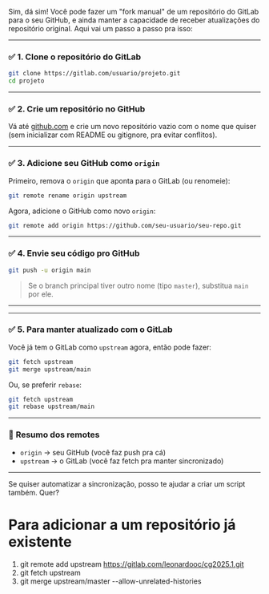 Sim, dá sim! Você pode fazer um "fork manual" de um repositório do GitLab para o seu GitHub, e ainda manter a capacidade de receber atualizações do repositório original. Aqui vai um passo a passo pra isso:

---

### ✅ **1. Clone o repositório do GitLab**
```bash
git clone https://gitlab.com/usuario/projeto.git
cd projeto
```

---

### ✅ **2. Crie um repositório no GitHub**
Vá até [github.com](https://github.com/) e crie um novo repositório vazio com o nome que quiser (sem inicializar com README ou gitignore, pra evitar conflitos).

---

### ✅ **3. Adicione seu GitHub como `origin`**
Primeiro, remova o `origin` que aponta para o GitLab (ou renomeie):
```bash
git remote rename origin upstream
```

Agora, adicione o GitHub como novo `origin`:
```bash
git remote add origin https://github.com/seu-usuario/seu-repo.git
```

---

### ✅ **4. Envie seu código pro GitHub**
```bash
git push -u origin main
```
> Se o branch principal tiver outro nome (tipo `master`), substitua `main` por ele.
****
---

### ✅ **5. Para manter atualizado com o GitLab**
Você já tem o GitLab como `upstream` agora, então pode fazer:
```bash
git fetch upstream
git merge upstream/main
```
Ou, se preferir `rebase`:
```bash
git fetch upstream
git rebase upstream/main
```

---

### 🔁 **Resumo dos remotes**
- `origin` → seu GitHub (você faz push pra cá)
- `upstream` → o GitLab (você faz fetch pra manter sincronizado)

---

Se quiser automatizar a sincronização, posso te ajudar a criar um script também. Quer?



# Para adicionar a um repositório já existente

1. git remote add upstream https://gitlab.com/leonardooc/cg2025.1.git
2. git fetch upstream
3. git merge upstream/master --allow-unrelated-histories